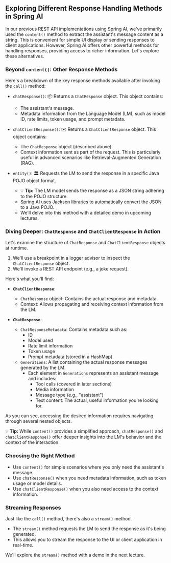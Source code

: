 ## Exploring Different Response Handling Methods in Spring AI

In our previous REST API implementations using Spring AI, we've primarily used the `content()` method to extract the assistant's message content as a string. This is convenient for simple UI display or sending responses to client applications. However, Spring AI offers other powerful methods for handling responses, providing access to richer information. Let's explore these alternatives.

### Beyond `content()`: Other Response Methods

Here's a breakdown of the key response methods available after invoking the `call()` method:

*   `chatResponse()`: 📦 Returns a `ChatResponse` object. This object contains:
    *   The assistant's message.
    *   Metadata information from the Language Model (LM), such as model ID, rate limits, token usage, and prompt metadata.

*   `chatClientResponse()`: ✉️ Returns a `ChatClientResponse` object. This object contains:
    *   The `ChatResponse` object (described above).
    *   Context information sent as part of the request. This is particularly useful in advanced scenarios like Retrieval-Augmented Generation (RAG).

*   `entity()`: 🏛️  Requests the LM to send the response in a specific Java POJO object format.
    *   💡 **Tip:**  The LM model sends the response as a JSON string adhering to the POJO structure.
    *   Spring AI uses Jackson libraries to automatically convert the JSON to a Java POJO.
    *   We'll delve into this method with a detailed demo in upcoming lectures.

### Diving Deeper: `ChatResponse` and `ChatClientResponse` in Action

Let's examine the structure of `ChatResponse` and `ChatClientResponse` objects at runtime.

1.  We'll use a breakpoint in a logger advisor to inspect the `ChatClientResponse` object.
2.  We'll invoke a REST API endpoint (e.g., a joke request).

Here's what you'll find:

*   **`ChatClientResponse`**:
    *   `ChatResponse` object: Contains the actual response and metadata.
    *   Context: Allows propagating and receiving context information from the LM.

*   **`ChatResponse`**:
    *   `ChatResponseMetadata`: Contains metadata such as:
        *   ID
        *   Model used
        *   Rate limit information
        *   Token usage
        *   Prompt metadata (stored in a HashMap)
    *   `Generations`: A list containing the actual response messages generated by the LM.
        *   Each element in `Generations` represents an assistant message and includes:
            *   Tool calls (covered in later sections)
            *   Media information
            *   Message type (e.g., "assistant")
            *   Text content: The actual, useful information you're looking for.

As you can see, accessing the desired information requires navigating through several nested objects.

💡 **Tip:** While `content()` provides a simplified approach, `chatResponse()` and `chatClientResponse()` offer deeper insights into the LM's behavior and the context of the interaction.

### Choosing the Right Method

*   Use `content()` for simple scenarios where you only need the assistant's message.
*   Use `chatResponse()` when you need metadata information, such as token usage or model details.
*   Use `chatClientResponse()` when you also need access to the context information.

### Streaming Responses

Just like the `call()` method, there's also a `stream()` method.

*   The `stream()` method requests the LM to send the response as it's being generated.
*   This allows you to stream the response to the UI or client application in real-time.

We'll explore the `stream()` method with a demo in the next lecture.

